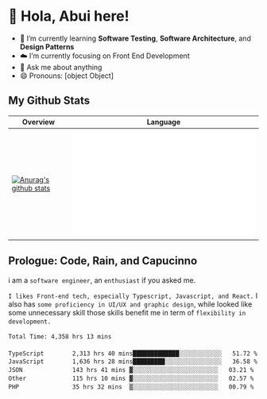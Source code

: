 # 👋 Hola, Abui here!

- 🌱 I’m currently learning **Software Testing**, **Software Architecture**, and **Design Patterns**
- ☁️ I’m currently focusing on Front End Development
- 💬 Ask me about anything
- 😄 Pronouns: [object Object]

## My Github Stats

| Overview | Language |
| --- | --- |
|[![Anurag's github stats](https://github-readme-stats.vercel.app/api?username=abui-am&count_private=true)](https://github.com/anuraghazra/github-readme-stats)|![Language](https://raw.githubusercontent.com/abui-am/stats/c6455f656dfce7acd3951e5ec5b25d72af0b2ee3/generated/languages.svg)|

## Prologue: Code, Rain, and Capucinno
i am a `software engineer`, an `enthusiast` if you asked me. 

`I likes Front-end tech, especially Typescript, Javascript, and React.` I also has `some proficiency in UI/UX and graphic design`, while looked like some unnecessary skill those skills benefit me in term of `flexibility in development.`


<!--START_SECTION:waka-->

```txt
Total Time: 4,358 hrs 13 mins

TypeScript        2,313 hrs 40 mins█████████████░░░░░░░░░░░░   51.72 %
JavaScript        1,636 hrs 28 mins█████████░░░░░░░░░░░░░░░░   36.58 %
JSON              143 hrs 41 mins ▓░░░░░░░░░░░░░░░░░░░░░░░░   03.21 %
Other             115 hrs 10 mins ▓░░░░░░░░░░░░░░░░░░░░░░░░   02.57 %
PHP               35 hrs 32 mins  ▒░░░░░░░░░░░░░░░░░░░░░░░░   00.79 %
```

<!--END_SECTION:waka-->
